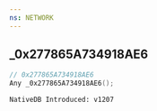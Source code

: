 ```yaml
---
ns: NETWORK
---
```

## _0x277865A734918AE6

```c
// 0x277865A734918AE6
Any _0x277865A734918AE6();
```

```
NativeDB Introduced: v1207
```


